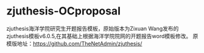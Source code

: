 # zjuthesis-OCproposal
zjuthesis海洋学院研究生开题报告模板，原始版本为Zixuan Wang发布的zjuthesis模板v6.0.5,在其基础上根据海洋学院院网的开题报告word模板修改。
原模版地址：https://github.com/TheNetAdmin/zjuthesis/
